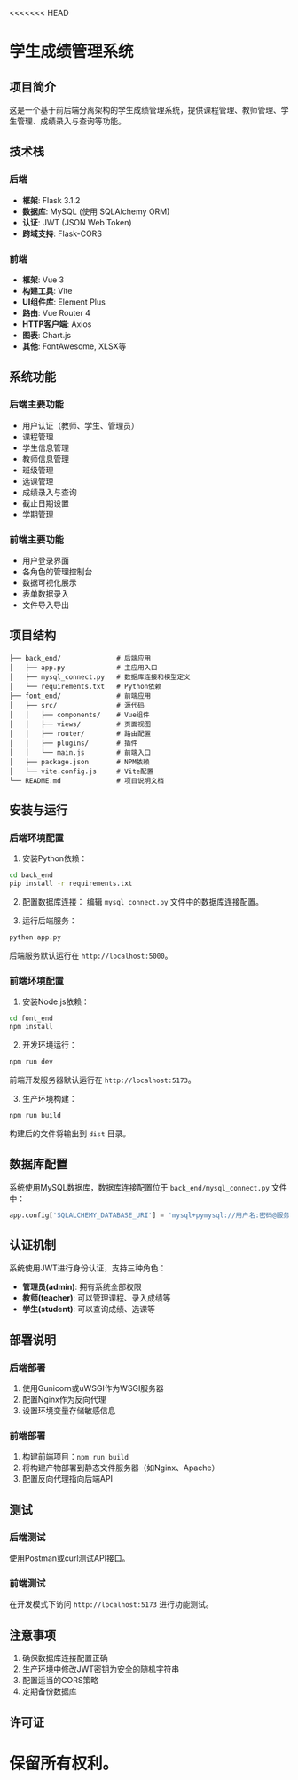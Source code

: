 <<<<<<< HEAD
# 学生成绩管理系统

## 项目简介
这是一个基于前后端分离架构的学生成绩管理系统，提供课程管理、教师管理、学生管理、成绩录入与查询等功能。

## 技术栈

### 后端
- **框架**: Flask 3.1.2
- **数据库**: MySQL (使用 SQLAlchemy ORM)
- **认证**: JWT (JSON Web Token)
- **跨域支持**: Flask-CORS

### 前端
- **框架**: Vue 3
- **构建工具**: Vite
- **UI组件库**: Element Plus
- **路由**: Vue Router 4
- **HTTP客户端**: Axios
- **图表**: Chart.js
- **其他**: FontAwesome, XLSX等

## 系统功能

### 后端主要功能
- 用户认证（教师、学生、管理员）
- 课程管理
- 学生信息管理
- 教师信息管理
- 班级管理
- 选课管理
- 成绩录入与查询
- 截止日期设置
- 学期管理

### 前端主要功能
- 用户登录界面
- 各角色的管理控制台
- 数据可视化展示
- 表单数据录入
- 文件导入导出

## 项目结构

```
├── back_end/              # 后端应用
│   ├── app.py             # 主应用入口
│   ├── mysql_connect.py   # 数据库连接和模型定义
│   └── requirements.txt   # Python依赖
├── font_end/              # 前端应用
│   ├── src/               # 源代码
│   │   ├── components/    # Vue组件
│   │   ├── views/         # 页面视图
│   │   ├── router/        # 路由配置
│   │   ├── plugins/       # 插件
│   │   └── main.js        # 前端入口
│   ├── package.json       # NPM依赖
│   └── vite.config.js     # Vite配置
└── README.md              # 项目说明文档
```

## 安装与运行

### 后端环境配置

1. 安装Python依赖：
```bash
cd back_end
pip install -r requirements.txt
```

2. 配置数据库连接：
编辑 `mysql_connect.py` 文件中的数据库连接配置。

3. 运行后端服务：
```bash
python app.py
```
后端服务默认运行在 `http://localhost:5000`。

### 前端环境配置

1. 安装Node.js依赖：
```bash
cd font_end
npm install
```

2. 开发环境运行：
```bash
npm run dev
```
前端开发服务器默认运行在 `http://localhost:5173`。

3. 生产环境构建：
```bash
npm run build
```
构建后的文件将输出到 `dist` 目录。

## 数据库配置
系统使用MySQL数据库，数据库连接配置位于 `back_end/mysql_connect.py` 文件中：

```python
app.config['SQLALCHEMY_DATABASE_URI'] = 'mysql+pymysql://用户名:密码@服务器地址:端口/数据库名?charset=utf8mb4'
```

## 认证机制
系统使用JWT进行身份认证，支持三种角色：
- **管理员(admin)**: 拥有系统全部权限
- **教师(teacher)**: 可以管理课程、录入成绩等
- **学生(student)**: 可以查询成绩、选课等

## 部署说明

### 后端部署
1. 使用Gunicorn或uWSGI作为WSGI服务器
2. 配置Nginx作为反向代理
3. 设置环境变量存储敏感信息

### 前端部署
1. 构建前端项目：`npm run build`
2. 将构建产物部署到静态文件服务器（如Nginx、Apache）
3. 配置反向代理指向后端API

## 测试

### 后端测试
使用Postman或curl测试API接口。

### 前端测试
在开发模式下访问 `http://localhost:5173` 进行功能测试。

## 注意事项
1. 确保数据库连接配置正确
2. 生产环境中修改JWT密钥为安全的随机字符串
3. 配置适当的CORS策略
4. 定期备份数据库

## 许可证
保留所有权利。
=======
